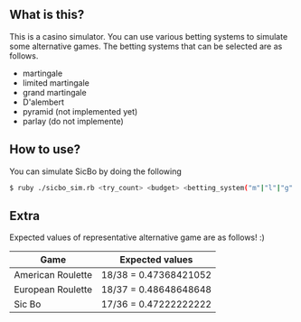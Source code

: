 ## What is this?

This is a casino simulator. 
You can use various betting systems to simulate some alternative games.
The betting systems that can be selected are as follows.
- martingale
- limited martingale
- grand martingale
- D'alembert
- pyramid (not implemented yet)
- parlay (do not implemente)


## How to use?
You can simulate SicBo by doing the following

```bash
$ ruby ./sicbo_sim.rb <try_count> <budget> <betting_system("m"|"l"|"g"|"d")>
```

## Extra
Expected values of representative alternative game are as follows! :)

|Game|Expected values|
| --- | --- |
|American Roulette|18/38 = 0.47368421052|
|European Roulette|18/37 = 0.48648648648|
|Sic Bo|17/36 = 0.47222222222|
